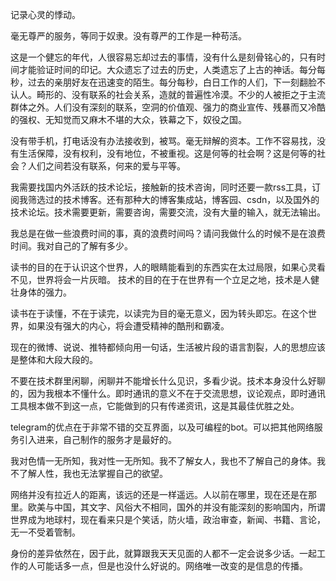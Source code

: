 记录心灵的悸动。

毫无尊严的服务，等同于奴隶。没有尊严的工作是一种苟活。

这是一个健忘的年代，人很容易忘却过去的事情，没有什么是刻骨铭心的，只有时间才能验证时间的印记。大众遗忘了过去的历史，人类遗忘了上古的神话。每分每秒，过去的亲朋好友在迅速变的陌生。每分每秒，白日工作的人们，下一刻翻脸不认人。畸形的、没有联系的社会关系，造就的普遍性冷漠。不少的人被拒之于主流群体之外。人们没有深刻的联系，空洞的价值观、强力的商业宣传、残暴而又冷酷的强权、无知觉而又麻木不堪的大众，铁幕之下，奴役之国。

没有带手机，打电话没有办法接收到，被骂。毫无辩解的资本。工作不容易找，没有生活保障，没有权利，没有地位，不被重视。这是何等的社会啊？这是何等的社会？人们之间若没有联系，何来的爱与平等。

我需要找国内外活跃的技术论坛，接触新的技术咨询，同时还要一款rss工具，订阅我筛选过的技术博客。还有那种大的博客集成站，博客园、csdn，以及国外的技术论坛。技术需要更新，需要咨询，需要交流，没有大量的输入，就无法输出。

我总是在做一些浪费时间的事，真的浪费时间吗？请问我做什么的时候不是在浪费时间。我对自己的了解有多少。

读书的目的在于认识这个世界，人的眼睛能看到的东西实在太过局限，如果心灵看不见，世界将会一片灰暗。
技术的目的在于在世界有一个立足之地，技术是人健壮身体的强力。

读书在于读懂，不在于读完，以读完为目的毫无意义，因为转头即忘。在这个世界，如果没有强大的内心，将会遭受精神的酷刑和霸凌。

现在的微博、说说、推特都倾向用一句话，生活被片段的语言割裂，人的思想应该是整体和大段大段的。

不要在技术群里闲聊，闲聊并不能增长什么见识，多看少说。技术本身没什么好聊的，因为我根本不懂什么。即时通讯的意义不在于交流思想，议论观点，即时通讯工具根本做不到这一点，它能做到的只有传递资讯，这是其最佳优胜之处。

telegram的优点在于非常不错的交互界面，以及可编程的bot。可以把其他网络服务引入进来，自己制作的服务才是最好的。

我对色情一无所知，我对性一无所知。我不了解女人，我也不了解自己的身体。我不了解人性，我也无法掌握自己的欲望。

网络并没有拉近人的距离，该远的还是一样遥远。人以前在哪里，现在还是在那里。欧美与中国，其文字、风俗大不相同，国外的并没有能深刻的影响国内，所谓世界成为地球村，现在看来只是个笑话，防火墙，政治审查，新闻、书籍、言论，无一不受着管制。

身份的差异依然在，因于此，就算跟我天天见面的人都不一定会说多少话。一起工作的人可能话多一点，但是也没什么好说的。网络唯一改变的是信息的传播。